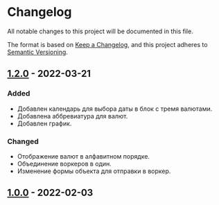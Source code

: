 
# Changelog
All notable changes to this project will be documented in this file.

The format is based on [Keep a Changelog](https://keepachangelog.com/en/1.0.0/),
and this project adheres to [Semantic Versioning](https://semver.org/spec/v2.0.0.html).

## [1.2.0] - 2022-03-21

### Added
- Добавлен календарь для выбора даты в блок с тремя валютами.
- Добавлена аббревиатура для валют.
- Добавлен график.

### Changed
- Отображение валют в алфавитном порядке.
- Объединение воркеров в один.
- Изменение формы объекта для отправки в воркер.


## [1.0.0] - 2022-02-03

[1.2.0]: https://github.com/ArtyomPurenok/DZ15/compare/1.1.0...1.2.0
[1.0.0]: https://github.com/ArtyomPurenok/DZ15/releases/tag/1.0.0
